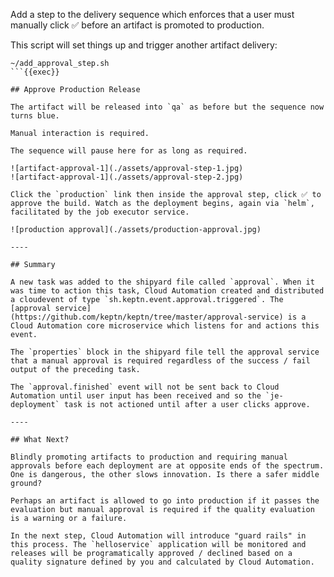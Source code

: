 Add a step to the delivery sequence which enforces that a user must manually click ✅ before an artifact is promoted to production.

This script will set things up and trigger another artifact delivery:

```
~/add_approval_step.sh
```{{exec}}

## Approve Production Release

The artifact will be released into `qa` as before but the sequence now turns blue.

Manual interaction is required.

The sequence will pause here for as long as required.

![artifact-approval-1](./assets/approval-step-1.jpg)
![artifact-approval-1](./assets/approval-step-2.jpg)

Click the `production` link then inside the approval step, click ✅ to approve the build. Watch as the deployment begins, again via `helm`, facilitated by the job executor service.

![production approval](./assets/production-approval.jpg)

----

## Summary

A new task was added to the shipyard file called `approval`. When it was time to action this task, Cloud Automation created and distributed a cloudevent of type `sh.keptn.event.approval.triggered`. The [approval service](https://github.com/keptn/keptn/tree/master/approval-service) is a Cloud Automation core microservice which listens for and actions this event.

The `properties` block in the shipyard file tell the approval service that a manual approval is required regardless of the success / fail output of the preceding task.

The `approval.finished` event will not be sent back to Cloud Automation until user input has been received and so the `je-deployment` task is not actioned until after a user clicks approve.

----

## What Next?

Blindly promoting artifacts to production and requiring manual approvals before each deployment are at opposite ends of the spectrum. One is dangerous, the other slows innovation. Is there a safer middle ground?

Perhaps an artifact is allowed to go into production if it passes the evaluation but manual approval is required if the quality evaluation is a warning or a failure.

In the next step, Cloud Automation will introduce "guard rails" in this process. The `helloservice` application will be monitored and releases will be programatically approved / declined based on a quality signature defined by you and calculated by Cloud Automation.
